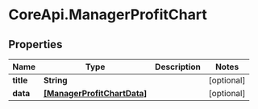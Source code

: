 # CoreApi.ManagerProfitChart

## Properties
Name | Type | Description | Notes
------------ | ------------- | ------------- | -------------
**title** | **String** |  | [optional] 
**data** | [**[ManagerProfitChartData]**](ManagerProfitChartData.md) |  | [optional] 


